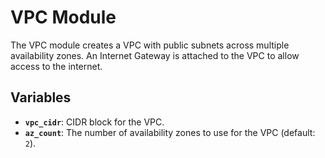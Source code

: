 
# VPC Module

The VPC module creates a VPC with public subnets across multiple availability zones. An Internet Gateway is attached to the VPC to allow access to the internet.

## Variables

- **`vpc_cidr`**: CIDR block for the VPC.
- **`az_count`**: The number of availability zones to use for the VPC (default: `2`).
